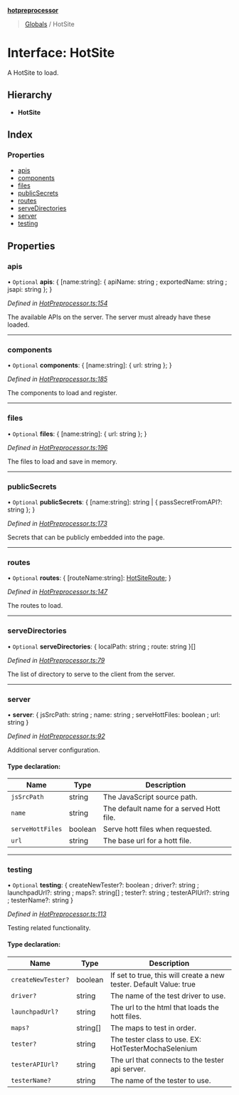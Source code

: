 **[hotpreprocessor](../README.md)**

> [Globals](../globals.md) / HotSite

# Interface: HotSite

A HotSite to load.

## Hierarchy

* **HotSite**

## Index

### Properties

* [apis](hotsite.md#apis)
* [components](hotsite.md#components)
* [files](hotsite.md#files)
* [publicSecrets](hotsite.md#publicsecrets)
* [routes](hotsite.md#routes)
* [serveDirectories](hotsite.md#servedirectories)
* [server](hotsite.md#server)
* [testing](hotsite.md#testing)

## Properties

### apis

• `Optional` **apis**: { [name:string]: { apiName: string ; exportedName: string ; jsapi: string  };  }

*Defined in [HotPreprocessor.ts:154](https://github.com/OurFreeLight/HotPreprocessor/blob/79295d2/src/HotPreprocessor.ts#L154)*

The available APIs on the server. The server must already have these
loaded.

___

### components

• `Optional` **components**: { [name:string]: { url: string  };  }

*Defined in [HotPreprocessor.ts:185](https://github.com/OurFreeLight/HotPreprocessor/blob/79295d2/src/HotPreprocessor.ts#L185)*

The components to load and register.

___

### files

• `Optional` **files**: { [name:string]: { url: string  };  }

*Defined in [HotPreprocessor.ts:196](https://github.com/OurFreeLight/HotPreprocessor/blob/79295d2/src/HotPreprocessor.ts#L196)*

The files to load and save in memory.

___

### publicSecrets

• `Optional` **publicSecrets**: { [name:string]: string \| { passSecretFromAPI?: string  };  }

*Defined in [HotPreprocessor.ts:173](https://github.com/OurFreeLight/HotPreprocessor/blob/79295d2/src/HotPreprocessor.ts#L173)*

Secrets that can be publicly embedded into the page.

___

### routes

• `Optional` **routes**: { [routeName:string]: [HotSiteRoute](hotsiteroute.md);  }

*Defined in [HotPreprocessor.ts:147](https://github.com/OurFreeLight/HotPreprocessor/blob/79295d2/src/HotPreprocessor.ts#L147)*

The routes to load.

___

### serveDirectories

• `Optional` **serveDirectories**: { localPath: string ; route: string  }[]

*Defined in [HotPreprocessor.ts:79](https://github.com/OurFreeLight/HotPreprocessor/blob/79295d2/src/HotPreprocessor.ts#L79)*

The list of directory to serve to the client from the server.

___

### server

•  **server**: { jsSrcPath: string ; name: string ; serveHottFiles: boolean ; url: string  }

*Defined in [HotPreprocessor.ts:92](https://github.com/OurFreeLight/HotPreprocessor/blob/79295d2/src/HotPreprocessor.ts#L92)*

Additional server configuration.

#### Type declaration:

Name | Type | Description |
------ | ------ | ------ |
`jsSrcPath` | string | The JavaScript source path. |
`name` | string | The default name for a served Hott file. |
`serveHottFiles` | boolean | Serve hott files when requested. |
`url` | string | The base url for a hott file. |

___

### testing

• `Optional` **testing**: { createNewTester?: boolean ; driver?: string ; launchpadUrl?: string ; maps?: string[] ; tester?: string ; testerAPIUrl?: string ; testerName?: string  }

*Defined in [HotPreprocessor.ts:113](https://github.com/OurFreeLight/HotPreprocessor/blob/79295d2/src/HotPreprocessor.ts#L113)*

Testing related functionality.

#### Type declaration:

Name | Type | Description |
------ | ------ | ------ |
`createNewTester?` | boolean | If set to true, this will create a new tester. Default Value: true |
`driver?` | string | The name of the test driver to use. |
`launchpadUrl?` | string | The url to the html that loads the hott files. |
`maps?` | string[] | The maps to test in order. |
`tester?` | string | The tester class to use. EX: HotTesterMochaSelenium |
`testerAPIUrl?` | string | The url that connects to the tester api server. |
`testerName?` | string | The name of the tester to use. |
